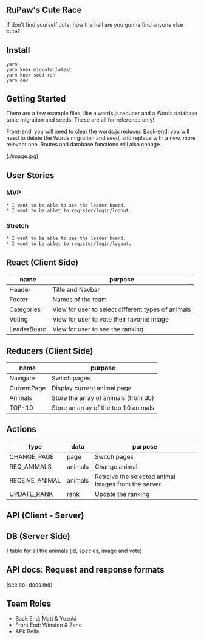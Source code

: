 ## RuPaw's Cute Race
If don't find yourself cute, how the hell are you gonna find anyone else cute?

## Install

```
yarn
yarn knex migrate:latest
yarn knex seed:run
yarn dev
```

## Getting Started
  There are a few example files, like a words.js reducer and a Words database table migration and seeds. These are all for reference only!

  Front-end: you will need to clear the words.js reducer.
  Back-end: you will need to delete the Words migration and seed, and replace with a new, more relevant one. Routes and database functions will also change.
  
 (./image.jpg)
  
## User Stories

### MVP

    * I want to be able to see the leader board.
    * I want to be ablet to register/login/logout.

### Stretch

    * I want to be able to see the leader board.
    * I want to be ablet to register/login/logout.

## React (Client Side)
  | name | purpose |
  | --- | --- |
  | Header | Title and Navbar |
  | Footer | Names of the team |
  | Categories | View for user to select different types of animals |
  | Voting |View for user to vote their favorite image |
  | LeaderBoard | View for user to see the ranking  |


## Reducers (Client Side)

  | name | purpose |
  | --- | --- |
  | Navigate | Switch pages |
  | CurrentPage | Display current animal page |
  | Animals | Store the array of animals (from db) |
  | TOP-10 | Store an array of the top 10 animals |
  
  
   ## Actions

 | type | data | purpose |
 | --- | --- | --- |
 | CHANGE_PAGE| page | Switch pages|
 | REQ_ANIMALS | animals | Change animal |
 | RECEIVE_ANIMAL | animals | Retreive the selected animal images from the server |
 | UPDATE_RANK | rank |Update the ranking |
 
 ## API (Client - Server)
 
 ## DB (Server Side)
 1 table for all the animals
(id, species, image and vote)
 
## API docs: Request and response formats
(see api-docs.md)

## Team Roles

* Back End: Matt & Yuzuki
* Front End: Winston & Zane
* API: Bella
